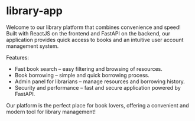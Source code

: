 # library-app

Welcome to our library platform that combines convenience and speed! Built with ReactJS on the frontend and FastAPI on the backend, our application provides quick access to books and an intuitive user account management system.

Features:
<ul>
  <li>Fast book search – easy filtering and browsing of resources.</li>

  <li>Book borrowing – simple and quick borrowing process.</li>
  
  <li>Admin panel for librarians – manage resources and borrowing history.</li>
  
  <li>Security and performance – fast and secure application powered by FastAPI.</li>

</ul>
Our platform is the perfect place for book lovers, offering a convenient and modern tool for library management!


